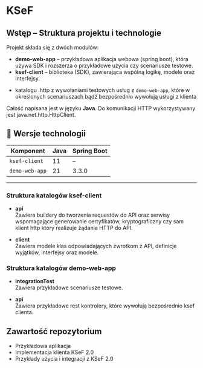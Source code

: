 # **KSeF**


## Wstęp – Struktura projektu i technologie

Projekt składa się z dwóch modułów:
- **demo-web-app** – przykładowa aplikacja webowa (spring boot), która używa SDK i rozszerza o przykładowe użycia czy scenariusze testowe.
- **ksef-client** – biblioteka (SDK), zawierająca wspólną logikę, modele oraz interfejsy.
+ katalogu .http z wywołaniami testowych usług z `demo-web-app`, które w określonych scenariuszach bądź bezpośrednio wywołują usługi z klienta  

Całość napisana jest w języku **Java**. Do komunikacji HTTP wykorzystywany jest java.net.http.HttpClient.


## 🔧 Wersje technologii
| Komponent      | Java | Spring Boot |
|----------------|------|-------------|
| `ksef-client`  | 11   | –           |
| `demo-web-app` | 21   | 3.3.0       |

---

### Struktura katalogów ksef-client


- **api**  
  Zawiera buildery do tworzenia requestów do API oraz serwisy wspomagające generowanie certyfikatów, kryptograficzny czy sam klient http który realizuje żądania HTTP do API.

- **client**  
  Zawiera modele klas odpowiadających zwrotkom z API, definicje wyjątków, interfejsy oraz modele.



### Struktura katalogów demo-web-app

- **integrationTest**  
  Zawiera przykładowe scenariusze testowe.

- **api**  
  Zawiera przykładowe rest kontrolery, które wywołują bezpośrednio ksef clienta.




## Zawartość repozytorium

- Przykładowa aplikacja
- Implementacja klienta KSeF 2.0
- Przykłady użycia i integracji z KSeF 2.0


